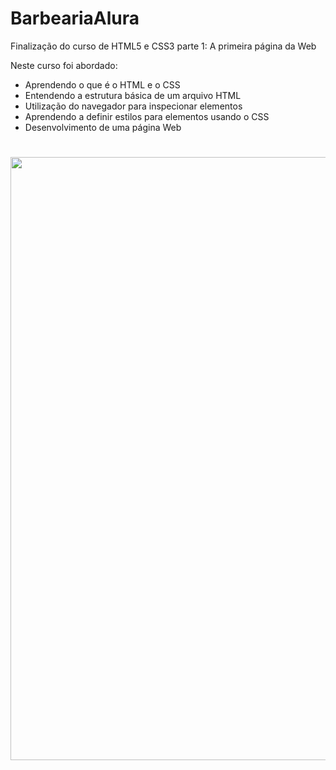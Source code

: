 # BarbeariaAlura

Finalização do curso de HTML5 e CSS3 parte 1: A primeira página da Web    

Neste curso foi abordado: 

- Aprendendo o que é o HTML e o CSS  
- Entendendo a estrutura básica de um arquivo HTML  
- Utilização do navegador para inspecionar elementos  
- Aprendendo a definir estilos para elementos usando o CSS  
- Desenvolvimento de uma página Web

<h1>
    <img width="965px" src="https://giphy.com/gifs/L6MrKa14BUSxLNCmcw">
</h1>
